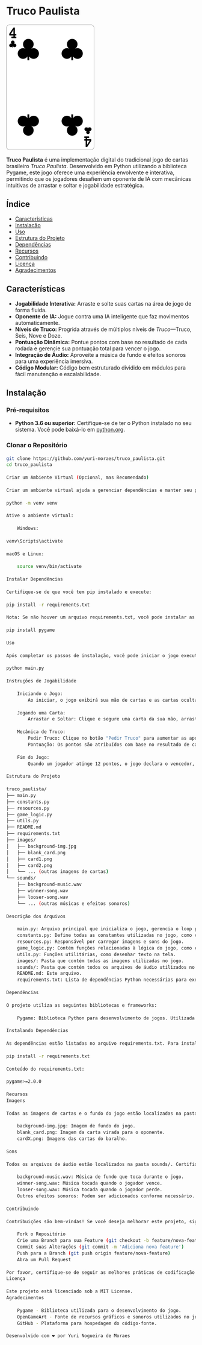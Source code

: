 # Truco Paulista

![Truco Paulista Banner](images/clubs_4.png)

**Truco Paulista** é uma implementação digital do tradicional jogo de cartas brasileiro _Truco Paulista_. Desenvolvido em Python utilizando a biblioteca Pygame, este jogo oferece uma experiência envolvente e interativa, permitindo que os jogadores desafiem um oponente de IA com mecânicas intuitivas de arrastar e soltar e jogabilidade estratégica.

## Índice

- [Características](#características)
- [Instalação](#instalação)
- [Uso](#uso)
- [Estrutura do Projeto](#estrutura-do-projeto)
- [Dependências](#dependências)
- [Recursos](#recursos)
- [Contribuindo](#contribuindo)
- [Licença](#licença)
- [Agradecimentos](#agradecimentos)

## Características

- **Jogabilidade Interativa:** Arraste e solte suas cartas na área de jogo de forma fluida.
- **Oponente de IA:** Jogue contra uma IA inteligente que faz movimentos automaticamente.
- **Níveis de Truco:** Progrida através de múltiplos níveis de _Truco_—Truco, Seis, Nove e Doze.
- **Pontuação Dinâmica:** Pontue pontos com base no resultado de cada rodada e gerencie sua pontuação total para vencer o jogo.
- **Integração de Áudio:** Aproveite a música de fundo e efeitos sonoros para uma experiência imersiva.
- **Código Modular:** Código bem estruturado dividido em módulos para fácil manutenção e escalabilidade.

## Instalação

### Pré-requisitos

- **Python 3.6 ou superior:** Certifique-se de ter o Python instalado no seu sistema. Você pode baixá-lo em [python.org](https://www.python.org/downloads/).

### Clonar o Repositório

```bash
git clone https://github.com/yuri-moraes/truco_paulista.git
cd truco_paulista

Criar um Ambiente Virtual (Opcional, mas Recomendado)

Criar um ambiente virtual ajuda a gerenciar dependências e manter seu projeto isolado.

python -m venv venv

Ative o ambiente virtual:

    Windows:

venv\Scripts\activate

macOS e Linux:

    source venv/bin/activate

Instalar Dependências

Certifique-se de que você tem pip instalado e execute:

pip install -r requirements.txt

Nota: Se não houver um arquivo requirements.txt, você pode instalar as dependências manualmente:

pip install pygame

Uso

Após completar os passos de instalação, você pode iniciar o jogo executando o script principal.

python main.py

Instruções de Jogabilidade

    Iniciando o Jogo:
        Ao iniciar, o jogo exibirá sua mão de cartas e as cartas ocultas do oponente.

    Jogando uma Carta:
        Arrastar e Soltar: Clique e segure uma carta da sua mão, arraste-a para a área de jogo na mesa e solte para jogar.

    Mecânica de Truco:
        Pedir Truco: Clique no botão "Pedir Truco" para aumentar as apostas do jogo. A IA aceitará automaticamente os níveis subsequentes de Truco—Seis, Nove e Doze.
        Pontuação: Os pontos são atribuídos com base no resultado de cada rodada. O primeiro jogador a atingir ou exceder 12 pontos vence o jogo.

    Fim do Jogo:
        Quando um jogador atinge 12 pontos, o jogo declara o vencedor, reproduz a música correspondente e reinicia automaticamente para um novo jogo.

Estrutura do Projeto

truco_paulista/
├── main.py
├── constants.py
├── resources.py
├── game_logic.py
├── utils.py
├── README.md
├── requirements.txt
├── images/
│   ├── background-img.jpg
│   ├── blank_card.png
│   ├── card1.png
│   ├── card2.png
│   └── ... (outras imagens de cartas)
└── sounds/
    ├── background-music.wav
    ├── winner-song.wav
    ├── looser-song.wav
    └── ... (outras músicas e efeitos sonoros)

Descrição dos Arquivos

    main.py: Arquivo principal que inicializa o jogo, gerencia o loop principal e coordena as interações entre os módulos.
    constants.py: Define todas as constantes utilizadas no jogo, como cores, tamanhos de tela, diretórios, ordens de cartas, etc.
    resources.py: Responsável por carregar imagens e sons do jogo.
    game_logic.py: Contém funções relacionadas à lógica do jogo, como criação de baralho, determinação de manilhas, valor das cartas e reinício do jogo.
    utils.py: Funções utilitárias, como desenhar texto na tela.
    images/: Pasta que contém todas as imagens utilizadas no jogo.
    sounds/: Pasta que contém todos os arquivos de áudio utilizados no jogo.
    README.md: Este arquivo.
    requirements.txt: Lista de dependências Python necessárias para executar o jogo.

Dependências

O projeto utiliza as seguintes bibliotecas e frameworks:

    Pygame: Biblioteca Python para desenvolvimento de jogos. Utilizada para gráficos, sons e gerenciamento de eventos.

Instalando Dependências

As dependências estão listadas no arquivo requirements.txt. Para instalar todas as dependências, execute:

pip install -r requirements.txt

Conteúdo do requirements.txt:

pygame>=2.0.0

Recursos
Imagens

Todas as imagens de cartas e o fundo do jogo estão localizadas na pasta images/. Certifique-se de que os arquivos de imagem estejam corretamente nomeados e no formato .png ou .jpg.

    background-img.jpg: Imagem de fundo do jogo.
    blank_card.png: Imagem da carta virada para o oponente.
    cardX.png: Imagens das cartas do baralho.

Sons

Todos os arquivos de áudio estão localizados na pasta sounds/. Certifique-se de que os arquivos de som estejam no formato .wav ou .mp3.

    background-music.wav: Música de fundo que toca durante o jogo.
    winner-song.wav: Música tocada quando o jogador vence.
    looser-song.wav: Música tocada quando o jogador perde.
    Outros efeitos sonoros: Podem ser adicionados conforme necessário.

Contribuindo

Contribuições são bem-vindas! Se você deseja melhorar este projeto, siga as etapas abaixo:

    Fork o Repositório
    Crie uma Branch para sua Feature (git checkout -b feature/nova-feature)
    Commit suas Alterações (git commit -m 'Adiciona nova feature')
    Push para a Branch (git push origin feature/nova-feature)
    Abra um Pull Request

Por favor, certifique-se de seguir as melhores práticas de codificação e manter a consistência do código existente.
Licença

Este projeto está licenciado sob a MIT License.
Agradecimentos

    Pygame - Biblioteca utilizada para o desenvolvimento do jogo.
    OpenGameArt - Fonte de recursos gráficos e sonoros utilizados no jogo.
    GitHub - Plataforma para hospedagem do código-fonte.

Desenvolvido com ❤️ por Yuri Nogueira de Moraes
```
